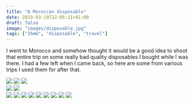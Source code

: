 ```yaml
---
title: "A Moroccan disposable"
date: 2019-03-19T22:05:11+01:00
draft: false
image: "images/disposable.jpg"
tags: ["35mm", "disposable", "travel"]
---
```


I went to Morocco and somehow thought it would be a good idea to shoot that entire trip on some really bad quality disposables I bought while I was there. I had a few left when I came back, so here are some from various trips I used them for after that.

<img src="images/6.jpg">
<img src="images/7.jpg">
<img src="images/8.jpg">

<div class="two">
    <img src="images/9.jpg">
    <img src="images/15.jpg">
</div>

<img src="images/10.jpg">
<img src="images/11.jpg">
<img src="images/13.jpg">
<img src="images/17.jpg">

<img src="images/20.jpg">

<img src="images/21.jpg">
<img src="images/22.jpg">
<img src="images/23.jpg">

<img src="images/24.jpg">
